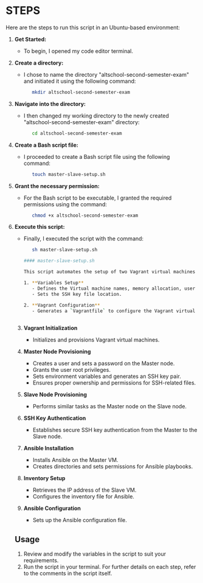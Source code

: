# STEPS
Here are the steps to run this script in an Ubuntu-based environment:

1. **Get Started:** 
   - To begin, I opened my code editor terminal.
     
2. **Create a directory:** <br>
   - I chose to name the directory "altschool-second-semester-exam" and initiated it using the following command:
      ```bash
         mkdir altschool-second-semester-exam

3. **Navigate into the directory:**
   - I then changed my working directory to the newly created "altschool-second-semester-exam" directory:
      ```bash
         cd altschool-second-semester-exam
      
4. **Create a Bash script file:**
   - I proceeded to create a Bash script file using the following command:
      ```bash
         touch master-slave-setup.sh

5. **Grant the necessary permission:**
   - For the Bash script to be executable, I granted the required permissions using the command:
      ```bash
         chmod +x altschool-second-semester-exam

6. **Execute this script:**
   - Finally, I executed the script with the command:
      ```bash
         sh master-slave-setup.sh
      
      #### master-slave-setup.sh

      This script automates the setup of two Vagrant virtual machines (master and slave) and configures them for Ansible provisioning. It         covers the following steps:

      1. **Variables Setup**
         - Defines the Virtual machine names, memory allocation, user settings, network settings, and Ubuntu version.
         - Sets the SSH key file location.

      2. **Vagrant Configuration**
         - Generates a `Vagrantfile` to configure the Vagrant virtual machines.
        
   3. **Vagrant Initialization**
      - Initializes and provisions Vagrant virtual machines.

   4. **Master Node Provisioning**
      - Creates a user and sets a password on the Master node.
      - Grants the user root privileges.
      - Sets environment variables and generates an SSH key pair.
      - Ensures proper ownership and permissions for SSH-related files.

   5. **Slave Node Provisioning**
      - Performs similar tasks as the Master node on the Slave node.

   6. **SSH Key Authentication**
      - Establishes secure SSH key authentication from the Master to the Slave node.

   7. **Ansible Installation**
      - Installs Ansible on the Master VM.
      - Creates directories and sets permissions for Ansible playbooks.

   8. **Inventory Setup**
      - Retrieves the IP address of the Slave VM.
      - Configures the inventory file for Ansible.

   9. **Ansible Configuration**
      - Sets up the Ansible configuration file.

   ## Usage
   1. Review and modify the variables in the script to suit your requirements.
   2. Run the script in your terminal.
   For further details on each step, refer to the comments in the script itself.
